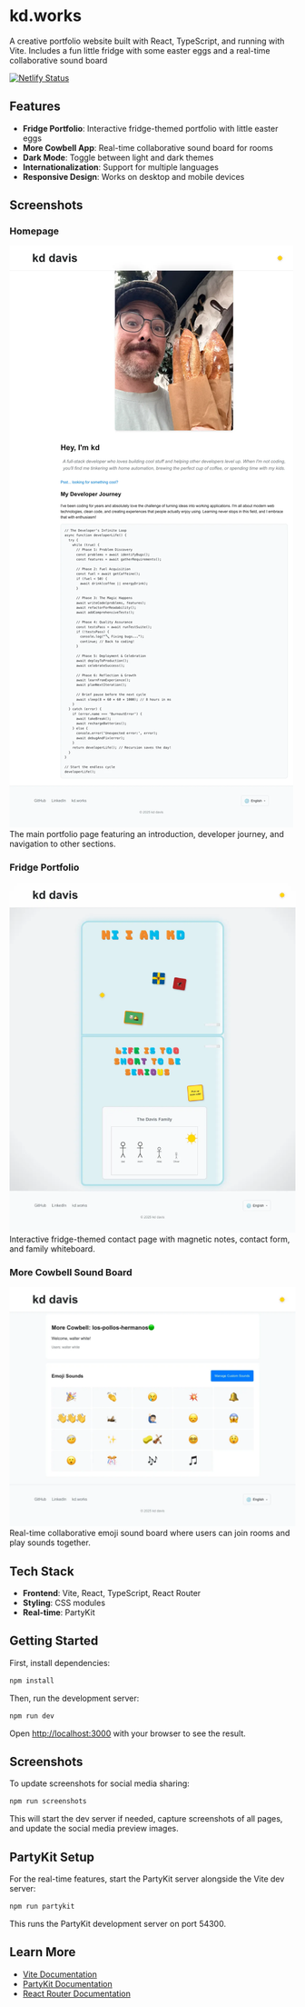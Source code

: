 # kd.works

A creative portfolio website built with React, TypeScript, and running with Vite. Includes a fun little fridge with some easter eggs and a real-time collaborative sound board

[![Netlify Status](https://api.netlify.com/api/v1/badges/a2cb806d-c8c9-457b-9e32-52d6a64f9373/deploy-status)](https://app.netlify.com/projects/kds-fridge/deploys)

## Features

- **Fridge Portfolio**: Interactive fridge-themed portfolio with little easter eggs
- **More Cowbell App**: Real-time collaborative sound board for rooms
- **Dark Mode**: Toggle between light and dark themes
- **Internationalization**: Support for multiple languages
- **Responsive Design**: Works on desktop and mobile devices

## Screenshots

### Homepage

![Homepage](public/home-screenshot-full.webp)
The main portfolio page featuring an introduction, developer journey, and navigation to other sections.

### Fridge Portfolio

![Fridge Portfolio](public/fridge-screenshot-full.webp)
Interactive fridge-themed contact page with magnetic notes, contact form, and family whiteboard.

### More Cowbell Sound Board

![More Cowbell](public/room-screenshot-full.webp)
Real-time collaborative emoji sound board where users can join rooms and play sounds together.

## Tech Stack

- **Frontend**: Vite, React, TypeScript, React Router
- **Styling**: CSS modules
- **Real-time**: PartyKit

## Getting Started

First, install dependencies:

```bash
npm install
```

Then, run the development server:

```bash
npm run dev
```

Open [http://localhost:3000](http://localhost:3000) with your browser to see the result.

## Screenshots

To update screenshots for social media sharing:

```bash
npm run screenshots
```

This will start the dev server if needed, capture screenshots of all pages, and update the social media preview images.

## PartyKit Setup

For the real-time features, start the PartyKit server alongside the Vite dev server:

```bash
npm run partykit
```

This runs the PartyKit development server on port 54300.

## Learn More

- [Vite Documentation](https://vitejs.dev/)
- [PartyKit Documentation](https://docs.partykit.io)
- [React Router Documentation](https://reactrouter.com/home)
